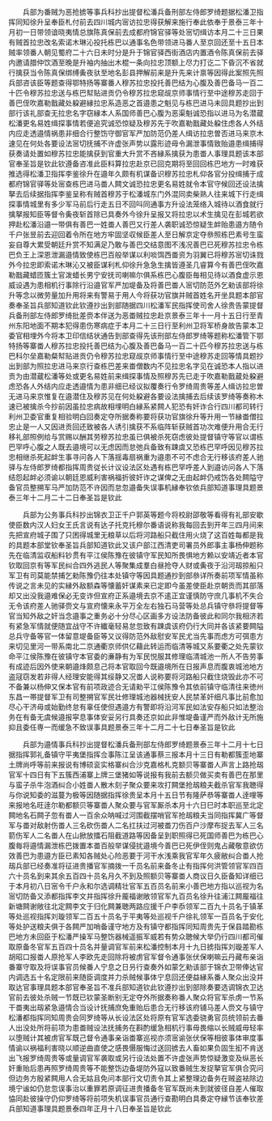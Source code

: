 <!-- { "loadSidebar": true } -->
　　兵部为番贼为恶抢掳等事兵科抄出提督松潘兵备刑部左侍郎罗绮题据松潘卫指挥同知徐升呈奉臣札付前去四川城内宻访拉忠得获解来施行奉此依奉于景泰三年十月初一日带领谙晓夷情总旗陈真保前去成都府锦官驿等处宻切缉访本月二十三日果有贼首拉忠改名索诺木琳沁投托栋巴以通事名色带领进马番人至京回还至十五日本贼率领番人朝见蜀府二十六日未时分是升于锦官驿西街酒店内置酒令陈真保前去驿内邀请腊仲饮酒至晚是升袖内抽出木棍一条向拉忠顶额上尽力打讫二下昏沉不省就行擒获当令陈真保绑缚夤夜驮至地名彭县押解前来是升先来计禀等因得此案照先照兵部咨该臣等题查得鄂特扬等寨番人穆苏拉忠投托善巴结为心腹及善巴备马一百二十匹令穆苏拉忠送与栋巴幇贴进贡仍令穆苏拉忠窥觇京师事情行至中途穆苏走回于善巴侄吹嘉勒戬藏处躱避縁拉忠系造恶之首邉患之魁见与栋巴进马未回具题抄出到部行该礼部查无拉忠名字窃縁本人系国师善巴心腹为恶渠魁诚恐指以进马为名潜蔵松潘更名易姓缉探事情若便追究诚恐惊疑及穆苏先于吹嘉勒戬藏处躱住虑各人外结内应走透邉情祸患非细合行整饬守御官军严加防范仍差人缉访拉忠曽否进马来京木速见在何处各要设法宻切抚捕不许虚张声势以露形迹毋令漏泄事情致贻邉患缉捕得获奏请处置如穆苏拉忠能擒获到官重大升赏不吝縁系擒获为患畨人事理具题该本部官奉圣旨是钦此钦遵备咨准此臣料算拉忠赴京已回克期将至回回栋巴地方一时难获推选得松潘卫指挥李鉴徐升在邉年久颇有机谋备识穆苏拉忠札仰各官分投缉捕于成都府锦官驿等处宻查栋巴进马畨人闗文诚恐拉忠更名易姓就令本官守候回还设法擒拏去后续据指挥李鉴呈称有贼首穆苏于松潘城东门外混同卖柴熟人往来城下行走缉探事情城里有多少军马前后行走五日不回呌同通事方升设法笼络入城待以酒食就行擒拏报知臣等督令夤夜斩首除已具奏外今徐升呈报又将拉忠以术生擒见在彭城若欲押赴松潘沿邉一带俱有善巴一姓畨人善巴又行差人袭职诚恐惊疑生衅贻患邉方随令千户张昱前去迎回着令所在地方牢固坚収候臣差人至日解京定夺叅照栋巴素号生蛮妄自尊大累受朝廷升赏不知满足乃敢与善巴交结意图不浅况善巴已死穆苏拉忠令栋巴负王上深恩泄漏邉情致使栋巴百般举谋以利啖饵西畨资为羽翼已将穆苏宻切诛戮外今拉忠即索诺木琳沁又被臣谋利札仰徐升急急生擒皆遵圣几睿算今有善巴侄吹嘉勒戬藏蜡匝簇土官泼蜡长男宁安抚司喇嘛尔俱系栋巴心腹臣毎相见待以酒食虚示恩威设遇为患相机行事除行沿邉官军严加堤备及将善巴畨人宻切防范外乞勑该部将徐升等念以微劳量加升用将来有警易于用人今将获功官旗并贼首姓名开坐具题本部官奏奉圣旨兵部知道钦此钦遵抄出到部随据四川松潘军民指挥使司舍人徐贵告蒙提督兵备刑部左侍郎罗绮批差赍本伴送为恶畨贼拉忠赴京景泰三年十一月十五日行至青州东阳地面不期本犯得患伤寒病症于本月二十三日行至利州卫将军桥身故告蒙本卫委官相埋外今将本卫印信结状通告到部查得先该刑部左侍郎罗绮等题称松潘管下鄂特扬等寨畨人穆苏拉忠投托善巴结为心腹及善巴备马一百二十匹今穆苏拉忠送与栋巴科尔垒嘉勒粲幇贴进贡仍令穆苏拉忠窥觇京师事情行至中途穆苏走回等情具题抄出到部为照拉忠进马来京行查栋巴差来畨僧数内不见拉忠名字见在诚恐本人指以进贡为由潜蔵松潘等处或更名易姓前来缉探事情及照穆苏先已走于吹嘉勒戬蔵处躱避虑恐各人外结内应走透邉情为患非细已经议拟覆奏行令罗绮周贵等差人缉访拉忠曽无进马来京惟复在邉潜住及穆苏见在何处躱避各要设法擒捕去后续该罗绮等奏称木速已被擒杀今抄前因虽拉忠病故相埋明白縁系紧闗人犯恐有奸诈合行四川都司转行利州卫委官重复相验明白回奏定夺所据奏称要将获功官旗徐升等升用一节縁畨僧拉忠止是一人又因进贡回还致被各人诱引擒获不系临阵斩获贼首功次难便升用合无行移礼部照例给与赏赐以酬其劳穆苏拉忠虽已俱被杀死窃虑彼处提督镇守等官以谓栋巴罕呼心腹之人既去邉境可以无虑因而怠弛兵备致有踈虞又恐栋巴罕呼因见穆苏拉忠相继杀死起衅生事寻问各人下落揺毒扇祸重为邉患不可不虑合无行移该府差人驰驿与左侍郎罗绮都指挥周贵従长计议设法区处遇有栋巴罕呼差人到邉访问各人下落结怨起衅必须谕以朝廷恩威利害祸福折彼奸诈之谋俾之无由起衅仍戒饬各处闗隘守备官员整搠军马严加防范不许因而怠忽邉备失误事机縁奉钦依兵部知道事理具题景泰三年十二月二十二日奉圣旨是钦此

　　兵部为公务事兵科抄出锦衣卫正千户郭英等题今将校尉邵敬等看得有礼部安歇使臣数内汉人妇女王氏言说有达子托克托穆尔番语说称我每回去到开年三四月间来先把宣府城子围了只困得城里无粮草以后将河路船只截住用火烧了这百姓每都是我的具题本部堂钦奉圣旨兵部知道钦此又该户部江西清吏司署员外郎事主事杨伸题称先在临清监収船料钞贯有平江侯陈豫在彼镇守军民知所畏惧地方赖以安靖近者本官钦取回京有等军民纠合四外逃民人等聚集成羣白昼抢夺人财或夤夜于沿河刼掠船只军卫有司莫能禁捕乞勑陈豫仍往本处镇守等因具题通抄到部叅详所奏前项军情虽称传说之言未见的实縁外敌额森等懐蓄奸谋素来已定即今虽差使臣赴京朝贡而其部落却又出没我邉难保必无变诈但宣府正系邉境去京不逺正宜谨慎防守庶几事机不失合无令该府差人驰驿赍文与宣府懐来永平万全左右独石马营等处总兵镇守叅将提督等官当知外敌之奸当念邉事之重务必十分尽心区画多方设法防备彼此和同尔我相济若有紧急军情就便随宜战守不许纎毫轻易怠忽致有踈虞该府仍行大同并各该紧要闗隘总兵守备等官一体留意堤备臣等又议得防范外敌慰安军民尤当先事而虑方可弭患方来切见里河一带系南北二京通衢京师供亿藉此转运而临清等城又系要衢之处先蒙钦命平江侯陈豫在彼镇守本官委的亷静有为军民悦服其修理临清城池一所人不告劳事有成迹后因外使来朝邉烽颇息己将本官取回今既邉境所在日报声息而腹衷城池地方盗冦窃发若非得人经理安能得其绥静又况畨人说称要将河路船只截住烧毁此亦不可不备兼以杨伸又保本官有前项政迹合无请勑平江侯陈豫令其依前镇守临清往来徳州东昌一帯提督军卫有司整搠官军民壮修理城池器械抚安人民禁革奸细凡事比前愈加尽心干济毋或始勤终怠有辜任使但遇邉方有警即将沿河军民如法安存船只如法整治务在有备无虞候邉报寜息事体安妥另行具奏还京如此非惟堤备谨严而外敌计无所施抑且委任専一而缓急不致误事具题景泰三年十二月二十七日奉圣旨是钦此

　　兵部为邉情事兵科抄出提督松潘兵备刑部左侍郎罗绮题景泰三年十二月十七日据指挥郭礼备镇守平夷堡指挥佥事陈江呈该通事蔡三报本月十三日有勒都簇歪地寨土牌尚呼等前来报说有博硕衮实格寨纠合沙克嘉格札克额贝等寨畨人声言上路抢刼官军十四日有下五簇西浦寨上牌三堡猪如等说报有我前去额贝做买卖有善巴在那里与蛮子杀牛泡酒纠合小姓畨人散木刻子聚众要来攻打闗堡抢刼粮夫截杀官军我聴得与你说知委的滋蔓为极等因随据指挥徐贵呈本月十五日节有隆萨恭等寨畨人逹哩等来报地名旺逹尔勒都额贝等寨畨人聚众要与官军厮杀本月十六日巳时本职巡至北定闗地名石闗子忽有畨人一百余众呐喊过河围截摆哨官军抢刼粮夫当同指挥冀广等督军与畨对敌射伤畨人三名砍伤畨人二名扛扶过河被畨刀伤百户沙摩布捉去军人三名箭伤军人二名畨人在山掀放擂石阻截道路等因备呈到职照得已死国师善巴为栋巴心腹毎将邉情漏泄栋巴拨置本畨百般举谋侵扰邉境今善巴已死伊侄则鬼占藏敬意欲仿效善巴为患邉方臣已素知各贼处心险恶要于河干水浅乘我官军年久疲敝纠合畨人抢刼兵部已经奏准将征进贵播官军摘拨一千员名前来备冬止有指挥何洪管领官军四百六十员名到来其余五百四十员名月久不到及照额贝等寨畨人商议日久臣备知详细已于本月初八日宻令千户永和尔选调精壮官军五百员名前来小善巴地方指以巡视为名宻切防备又添都指挥李文并指挥徐升龎福谢敞领官军九百员名徐升往浦江闗龎福往新塘闗谢敞往北定闗李文于归化闗兼聴两路应援千户李忝领军二百九十员名于镇革等处巡视指挥刘璇领军二百五十员名于平夷等处巡视千户徐礼领军一百员名于安化等处护送粮夫俱于各闗严加哨备谨守地方及有镇守都指挥同知周贵先于保县踏勘栋巴地方未回臣于松潘严操军马整饬器械遥振军威若有势众聴候大举仍行四川都司催取原备冬官军五百四十员名并量调官军前来松潘控制本月十九日掳指挥刘璇差军人胡昭口报畨人原抢军人李欧先走回除将被虏官军督令通事张伏保喇嘛云丹藏布亲诣番寨守取及将误事官员候番人宁息之日叧行查奏外如蒙乞勑该部于锦衣卫带俸达官内调选五十名定限前来随臣调度并力杀贼候事体宁息回还便益縁系番人聚众出没并取达官事理具题本部官奉圣旨不准兵部知道钦此钦遵抄出到部除奏要选调锦衣卫达官前去彼处杀贼一节既已钦蒙圣断别无定夺外所据奏称番人聚众将官军杀虏一节系干畨夷出刼紧急邉情合当设计抚捕庶免重贻后患合无行移该府铺马差人赍文与镇守松潘都指挥同知周贵会同罗绮等从长设法区处将原有官军选委骁勇官员统领前去番人出没处所将前项为患畨贼设法抚捕务在斟酌缓急相机行事毋畏缩以长贼威毋轻率以堕贼计其被虏官军既己督令通事亲诣畨寨巡视亦须宻谕张伏保等相彼事体审度事情谕以祸福利害晓以顺逆曲直使之感畏慑服悔过送回掳去人畜如果负固生抝不肯送出飞报罗绮周贵等或量调官军袭取或另行设法处置不许虚张声势惊疑激变及纵恶长奸重贻后患再照罗绮周贵等不能整饬边备堤防外寇以致番贼生发捉拏官军俱合究问但边务方殷紧闗用人合无姑且免问本部行文切责令其上紧整理边备务在贼盗袪除边境宁谧如仍怠忽误事治以重罪若原调征进贵播备冬官军既尚未到就彼径自差人催取恊同赴彼操守仍仰罗绮等将前项失机误事官员通行查勘明白具奏定夺縁节该奉钦差兵部知道事理具题景泰四年正月十八日奉圣旨是钦此

